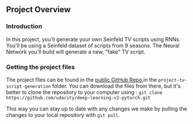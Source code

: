 ## Project Overview

### Introduction
In this project, you'll generate your own Seinfeld TV scripts using RNNs. You'll be using a Seinfeld dataset of scripts from 9 seasons. The Neural Network you'll build will generate a new, "fake" TV script.

### Getting the project files
The project files can be found in the [public GitHub Repo](https://github.com/udacity/deep-learning-v2-pytorch),in the `project-tv-script-generation` folder. You can download the files from there, but it's better to clone the repository to your computer using :
    ```
        git clone https://github.com/udacity/deep-learning-v2-pytorch.git
    ```

This way you can stay up to date with any changes we make by pulling the changes to your local repository with `git pull`.
